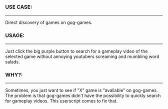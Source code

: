 ### USE CASE:
--------------
Direct discovery of games on gog-games.

### USAGE:
---------------
Just click the big purple button to search for a gameplay video of the selected game without annoying youtubers 
screaming and mumbling word salads.


### WHY?:
---------------
Sometimes, you just want to see if "X" game is "available" on gog-games. The problem is that gog-games didn't have
the possibility to quickly search for gameplay videos. This userscript comes to fix that.
